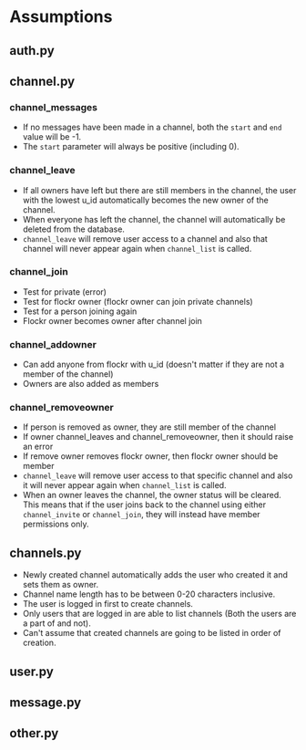 # Assumptions
## auth.py



## channel.py



### channel_messages
- If no messages have been made in a channel, both the `start` and `end` value will be -1.
- The `start` parameter will always be positive (including 0).


### channel_leave
- If all owners have left but there are still members in the channel, the user with the lowest u_id automatically becomes the new owner of the channel.
- When everyone has left the channel, the channel will automatically be deleted from the database.
- `channel_leave` will remove user access to a channel and also that channel will never appear again when `channel_list` is called.

### channel_join
- Test for private (error)
- Test for flockr owner (flockr owner can join private channels)
- Test for a person joining again
- Flockr owner becomes owner after channel join

### channel_addowner
- Can add anyone from flockr with u_id (doesn't matter if they are not a member of the channel)
- Owners are also added as members

### channel_removeowner
- If person is removed as owner, they are still member of the channel
- If owner channel_leaves and channel_removeowner, then it should raise an error
- If remove owner removes flockr owner, then flockr owner should be member 
- `channel_leave` will remove user access to that specific channel and also it will never appear again when `channel_list` is called.
- When an owner leaves the channel, the owner status will be cleared. This means that if the user joins back to the channel using either `channel_invite` or `channel_join`, they will instead have member permissions only.

## channels.py
- Newly created channel automatically adds the user who created it and sets them as owner.
- Channel name length has to be between 0-20 characters inclusive. 
- The user is logged in first to create channels. 
- Only users that are logged in are able to list channels (Both the users are a part of and not).
- Can't assume that created channels are going to be listed in order of creation.


## user.py



## message.py



## other.py


